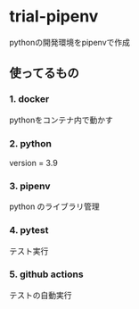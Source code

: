 # trial-pipenv
pythonの開発環境をpipenvで作成

## 使ってるもの

### 1. docker
pythonをコンテナ内で動かす
### 2. python
version = 3.9
### 3. pipenv
python のライブラリ管理
### 4. pytest
テスト実行
### 5. github actions
テストの自動実行